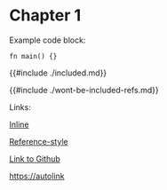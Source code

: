 # Chapter 1

Example code block:

```rust,ignore
fn main() {}
```

{{#include ./included.md}}

{{#include ./wont-be-included-refs.md}}

Links:

[Inline]( https://inline )

[Reference-style][ref]

[Link to Github][github]

<https://autolink>

[ref]: https://reference-definition/

[github]: https://github.com/john-cd/mdbook-utils
